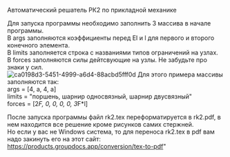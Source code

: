 Автоматический решатель РК2 по прикладной механике

Для запуска программы необходимо заполнить 3 массива в начале программы.<br/>
В args заполняются коэффициенты перед EI и l для первого и второго конечного элемента.<br/>
В limits заполняется строка с названиями типов ограничений на узлах.<br/>
В forces заполняются силы дейтсвующие на узлы. Не забудьте про знаки у сил.<br/>
![ca0198d3-5451-4999-a6d4-88acbd5fff0d](https://github.com/user-attachments/assets/e522cc68-e7e5-44b3-9fbf-0dd985183edd)
Для этого примера массивы заполняются так:<br/>
args = [4, a, 4, a]<br/>
limits = "поршень, шарнир односвязный, шарнир двусвязный"<br/>
forces = [2*F, 0, 0, 0, 0, 3*F*l]<br/>

После запуска программы файл rk2.tex переформатируется в rk2.pdf, в нем находится все решение кроме рисунков самих стержней.<br/>
Но если у вас не Windows система, то для переноса rk2.tex в pdf вам надо закинуть его на этот сайт:<br/>
https://products.groupdocs.app/conversion/tex-to-pdf"
